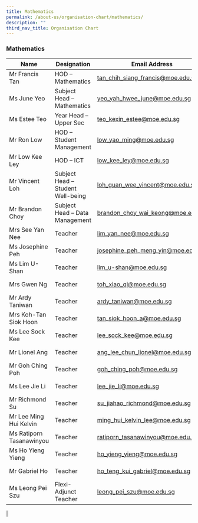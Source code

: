 ```yaml
---
title: Mathematics
permalink: /about-us/organisation-chart/mathematics/
description: ""
third_nav_title: Organisation Chart
---
```

### **Mathematics**

| Name | Designation | Email Address | Contact |
|---|---|---|---|
| Mr Francis Tan | HOD – Mathematics | [tan_chih_siang_francis@moe.edu.sg](mailto:tan_chih_siang_francis@moe.edu.sg) | 65938-162 |
| Ms June Yeo | Subject Head – Mathematics | [yeo_yah_hwee_june@moe.edu.sg](mailto:yeo_yah_hwee_june@moe.edu.sg) | 65938-162 |
| Ms Estee Teo | Year Head – Upper Sec | [teo_kexin_estee@moe.edu.sg](mailto:teo_kexin_estee@moe.edu.sg) | 65938-177 |
| Mr Ron Low | HOD – Student Management | [low_yao_ming@moe.edu.sg](mailto:low_yao_ming@moe.edu.sg) | 65938-156 |
| Mr Low Kee Ley | HOD – ICT | [low_kee_ley@moe.edu.sg](mailto:low_kee_ley@moe.edu.sg) | 65938-115 |
| Mr Vincent Loh | Subject Head – Student Well-being | [loh_guan_wee_vincent@moe.edu.sg](mailto:loh_guan_wee_vincent@moe.edu.sg) | 65938-150 |
| Mr Brandon Choy | Subject Head – Data Management | [brandon_choy_wai_keong@moe.edu.sg](mailto:brandon_choy_wai_keong@moe.edu.sg) | 65938-150 |
| Mrs See Yan Nee | Teacher | [lim_yan_nee@moe.edu.sg](mailto:lim_yan_nee@moe.edu.sg) |  65938-152 |
| Ms Josephine Peh | Teacher  | [josephine_peh_meng_yin@moe.edu.sg](mailto:josephine_peh_meng_yin@moe.edu.sg) | 65938-132 |
| Ms Lim U-Shan | Teacher | [lim_u-shan@moe.edu.sg](mailto:lim_u-shan@moe.edu.sg) | 65938-133 |
| Mrs Gwen Ng | Teacher | [toh_xiao_qi@moe.edu.sg](mailto:toh_xiao_qi@moe.edu.sg) | 65938-142 |
| Mr Ardy Taniwan | Teacher | [ardy_taniwan@moe.edu.sg](mailto:ardy_taniwan@moe.edu.sg) | 65938-160 |
| Mrs Koh-Tan Siok Hoon | Teacher | [tan_siok_hoon_a@moe.edu.sg](mailto:tan_siok_hoon_a@moe.edu.sg) | 65938-167 |
| Ms Lee Sock Kee | Teacher | [lee_sock_kee@moe.edu.sg](mailto:lee_sock_kee@moe.edu.sg) | 65938-164 |
| Mr Lionel Ang | Teacher | [ang_lee_chun_lionel@moe.edu.sg](mailto:ang_lee_chun_lionel@moe.edu.sg) | 65938-138 |
| Mr Goh Ching Poh | Teacher | [goh_ching_poh@moe.edu.sg](mailto:goh_ching_poh@moe.edu.sg) | 65938-139 |
| Ms Lee Jie Li | Teacher | [lee_jie_li@moe.edu.sg](mailto:lee_jie_li@moe.edu.sg) | 65938-153 |
| Mr Richmond Su | Teacher | [su_jiahao_richmond@moe.edu.sg](mailto:su_jiahao_richmond@moe.edu.sg) | 65938-167 |
| Mr Lee Ming Hui Kelvin | Teacher | [ming_hui_kelvin_lee@moe.edu.sg](mailto:ming_hui_kelvin_lee@moe.edu.sg) | 65938-130 |
| Ms Ratiporn Tasanawinyou | Teacher | [ratiporn_tasanawinyou@moe.edu.sg](mailto:ratiporn_tasanawinyou@moe.edu.sg) |  65938-145 |
| Ms Ho Yieng Yieng  | Teacher |  [ho_yieng_yieng@moe.edu.sg](mailto:ho_yieng_yieng@moe.edu.sg) | 65938-139  |
| Mr Gabriel Ho  | Teacher | [ho_teng_kui_gabriel@moe.edu.sg](mailto:ho_teng_kui_gabriel@moe.edu.sg) | 65938-151 |
| Ms Leong Pei Szu | Flexi-Adjunct Teacher | [leong_pei_szu@moe.edu.sg](mailto:leong_pei_szu@moe.edu.sg) | 65938-169 |
|